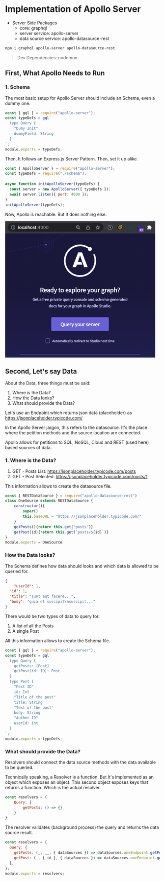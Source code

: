 # Implementation of Apollo Server

- Server Side Packages
  - core: graphql
  - server service: apollo-server
  - data source service: apollo-datasource-rest

```bash
npm i graphql apollo-server apollo-datasource-rest
```

> Dev Dependencies: nodemon

## First, What Apollo Needs to Run

### 1. Schema

The most basic setup for Apollo Server should include an Schema, even a dummy one.

```js
const { gql } = require("apollo-server");
const typeDefs = gql`
  type Query {
    "Dumy Init"
    dummyField: String
  }
`;
module.exports = typeDefs;
```

Then, It follows an Express.js Server Pattern. Then, set it up alike.

```js
const { ApolloServer } = require("apollo-server");
const typeDefs = require("./schema");

async function initApolloServer(typeDefs) {
  const server = new ApolloServer({ typeDefs });
  await server.listen({ port: 4000 });
}
initApolloServer(typeDefs);
```

Now, Apollo is reachable. But It does nothing else.

![Apollo is running](readme_files/apollo-running.png)

## Second, Let's say Data

About the Data, three things must be said:

1. Where is the Data? 
2. How the Data looks? 
3. What should provide the Data?

Let's use an Endpoint which returns json data (placeholder) as https://jsonplaceholder.typicode.com/

In the Apollo Server jargon, this refers to the datasource. It's the place where the petition methods and the source location are connected.

Apollo allows for petitions to SQL, NoSQL, Cloud and REST (used here) based sources of data.

### 1. Where is the Data?

1. GET - Posts List: https://jsonplaceholder.typicode.com/posts
2. GET - Post Selected: https://jsonplaceholder.typicode.com/posts/1

This information allows to create the datasource file.

```js
const { RESTDataSource } = require("apollo-datasource-rest")
class OneSource extends RESTDataSource {
    constructor(){
        super()
        this.baseURL = "https://jsonplaceholder.typicode.com/"
    }
    getPosts(){return this.get("posts")}
    getPost(id){return this.get(`posts/${id}`)}
}
module.exports = OneSource
```

### How the Data looks?

The Schema defines how data should looks and which data is allowed to be queried for.

```json
{
    "userId": 1,
  "id": 1,
  "title": "sunt aut facere...",
  "body": "quia et suscipit\nsuscipit..."
}
```

There would be two types of data to query for:

1. A list of all the Posts
2. A single Post

All this information allows to create the Schema file.

```js
const { gql } = require("apollo-server");
const typeDefs = gql`
  type Query {
    getPosts: [Post]
    getPost(id: ID): Post
  }
  type Post {
    "Post ID"
    id: Int
    "Title of the post"
    title: String
    "Text of the post"
    body: String
    "Author ID"
    userId: Int
  }
`;
module.exports = typeDefs;
```

### What should provide the Data?

Resolvers should connect the data source methods with the data available to be queried.

Technically speaking, a Resolver is a function. But It's implemented as an object which exposes an object. This second object exposes keys that returns a function. Which is the actual resolver.

```js
const resolvers = {
    Query: {
        getPosts: () => {}
    }
}
```

The resolver validates (background process) the query and returns the data source result.

```js
const resolvers = {
  Query: {
    getPosts: (_, __, { dataSources }) => dataSources.oneEndpoint.getPosts(),
    getPost: (_, { id }, { dataSources }) => dataSources.oneEndpoint.getPost(id),
  },
};
module.exports = resolvers;
```














